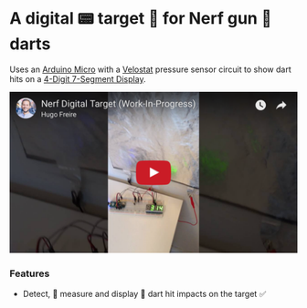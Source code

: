 # A digital :pager: target :dart: for Nerf gun :gun: darts

Uses an [Arduino Micro](https://store.arduino.cc/arduino-micro) with a [Velostat](https://en.wikipedia.org/wiki/Velostat) pressure sensor circuit to show dart hits on a [4-Digit 7-Segment Display](https://www.adafruit.com/product/880).

<p align="center">
  <a href="http://www.youtube.com/watch?v=FRkOJmAujnU"><img src="share/github/overview.png" width="720"></p></a>
</p>

### Features
* Detect, :muscle: measure and display :dart: dart hit impacts on the target :white_check_mark:
